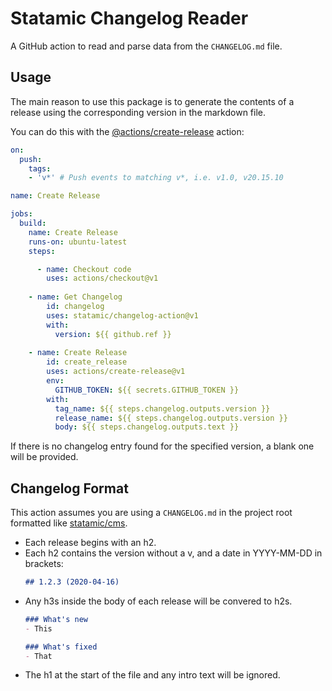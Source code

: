 # Statamic Changelog Reader

A GitHub action to read and parse data from the `CHANGELOG.md` file.

## Usage

The main reason to use this package is to generate the contents of a release using the corresponding version in the markdown file.

You can do this with the [@actions/create-release](https://www.github.com/actions/create-release) action:

```yaml
on:
  push:
    tags:
    - 'v*' # Push events to matching v*, i.e. v1.0, v20.15.10

name: Create Release

jobs:
  build:
    name: Create Release
    runs-on: ubuntu-latest
    steps:

      - name: Checkout code
        uses: actions/checkout@v1
    
    - name: Get Changelog
        id: changelog
        uses: statamic/changelog-action@v1
        with:
          version: ${{ github.ref }}
    
    - name: Create Release
        id: create_release
        uses: actions/create-release@v1
        env:
          GITHUB_TOKEN: ${{ secrets.GITHUB_TOKEN }}
        with:
          tag_name: ${{ steps.changelog.outputs.version }}
          release_name: ${{ steps.changelog.outputs.version }}
          body: ${{ steps.changelog.outputs.text }}
```

If there is no changelog entry found for the specified version, a blank one will be provided.

## Changelog Format

This action assumes you are using a `CHANGELOG.md` in the project root formatted like [statamic/cms](https://github.com/statamic/cms/blob/3.1/CHANGELOG.md).

- Each release begins with an h2.
- Each h2 contains the version without a v, and a date in YYYY-MM-DD in brackets:
  ```md
  ## 1.2.3 (2020-04-16)
  ```
- Any h3s inside the body of each release will be convered to h2s.
  ```md
  ### What's new
  - This

  ### What's fixed
  - That
  ```
- The h1 at the start of the file and any intro text will be ignored.
